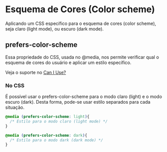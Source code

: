 # Esquema de Cores (Color scheme)

Aplicando um CSS específico para o esquema de cores (color scheme), seja claro (light mode), ou escuro (dark mode).

## prefers-color-scheme

Essa propriedade do CSS, usada no @media, nos permite verificar qual o esquema de cores do usuário e aplicar um estilo específico.

Veja o suporte no [Can I Use?](https://caniuse.com/#search=prefers-color-scheme)

### No CSS

É possível usar o prefers-color-scheme para o modo claro (light) e o modo escuro (dark).
Desta forma, pode-se usar estilo separados para cada situação.

```css
@media (prefers-color-scheme: light){
  /* Estilo para o modo claro (light mode) */
}

@media (prefers-color-scheme: dark){
  /* Estilo para o modo dark (dark mode) */
}
```
